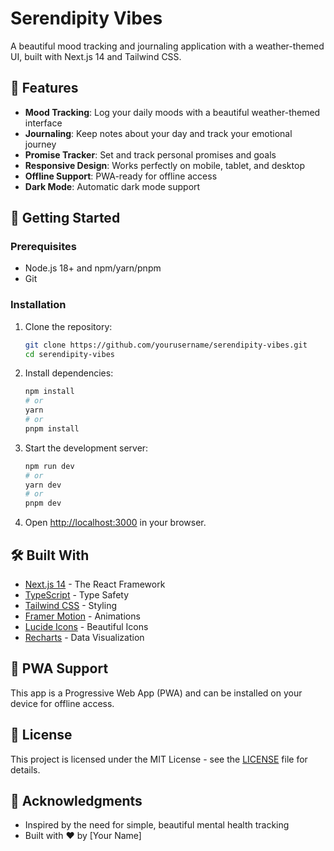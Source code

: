 # Serendipity Vibes

A beautiful mood tracking and journaling application with a weather-themed UI, built with Next.js 14 and Tailwind CSS.

## 🌟 Features

- **Mood Tracking**: Log your daily moods with a beautiful weather-themed interface
- **Journaling**: Keep notes about your day and track your emotional journey
- **Promise Tracker**: Set and track personal promises and goals
- **Responsive Design**: Works perfectly on mobile, tablet, and desktop
- **Offline Support**: PWA-ready for offline access
- **Dark Mode**: Automatic dark mode support

## 🚀 Getting Started

### Prerequisites

- Node.js 18+ and npm/yarn/pnpm
- Git

### Installation

1. Clone the repository:
   ```bash
   git clone https://github.com/yourusername/serendipity-vibes.git
   cd serendipity-vibes
   ```

2. Install dependencies:
   ```bash
   npm install
   # or
   yarn
   # or
   pnpm install
   ```

3. Start the development server:
   ```bash
   npm run dev
   # or
   yarn dev
   # or
   pnpm dev
   ```

4. Open [http://localhost:3000](http://localhost:3000) in your browser.

## 🛠️ Built With

- [Next.js 14](https://nextjs.org/) - The React Framework
- [TypeScript](https://www.typescriptlang.org/) - Type Safety
- [Tailwind CSS](https://tailwindcss.com/) - Styling
- [Framer Motion](https://www.framer.com/motion/) - Animations
- [Lucide Icons](https://lucide.dev/) - Beautiful Icons
- [Recharts](https://recharts.org/) - Data Visualization

## 📱 PWA Support

This app is a Progressive Web App (PWA) and can be installed on your device for offline access.

## 📄 License

This project is licensed under the MIT License - see the [LICENSE](LICENSE) file for details.

## 🙏 Acknowledgments

- Inspired by the need for simple, beautiful mental health tracking
- Built with ❤️ by [Your Name]

